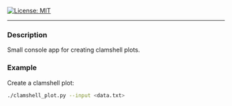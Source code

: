[![License: MIT](https://img.shields.io/badge/License-MIT-yellow.svg)](./LICENSE)

---

### Description
Small console app for creating clamshell plots.

### Example
Create a clamshell plot:
```bash
./clamshell_plot.py --input <data.txt>
```